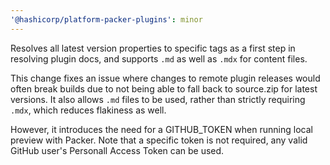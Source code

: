 ```yaml
---
'@hashicorp/platform-packer-plugins': minor
---
```


Resolves all latest version properties to specific tags as a first step in resolving plugin docs, and supports `.md` as well as `.mdx` for content files.

This change fixes an issue where changes to remote plugin releases would often break builds due to not being able to fall back to source.zip for latest versions. It also allows `.md` files to be used, rather than strictly requiring `.mdx`, which reduces flakiness as well.

However, it introduces the need for a GITHUB_TOKEN when running local preview with Packer. Note that a specific token is not required, any valid GitHub user's Personall Access Token can be used.
